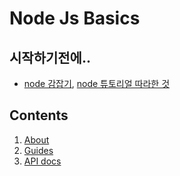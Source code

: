 # Node Js Basics

## 시작하기전에..
- [node 감잡기](https://www.youtube.com/watch?v=TlB_eWDSMt4&t=800s&ab_channel=ProgrammingwithMosh), [node 튜토리얼 따라한 것](https://github.com/hayoung0Lee/node-js-practice)

## Contents
1. [About](Node-about/README.md)
2. [Guides](Node-guides/README.md)
3. [API docs](Node-docs/README.md)